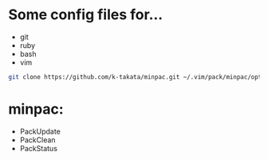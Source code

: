Some config files for...
========================
- git
- ruby
- bash
- vim

```bash
git clone https://github.com/k-takata/minpac.git ~/.vim/pack/minpac/opt/minpac
```

minpac:
=======
- PackUpdate
- PackClean
- PackStatus
